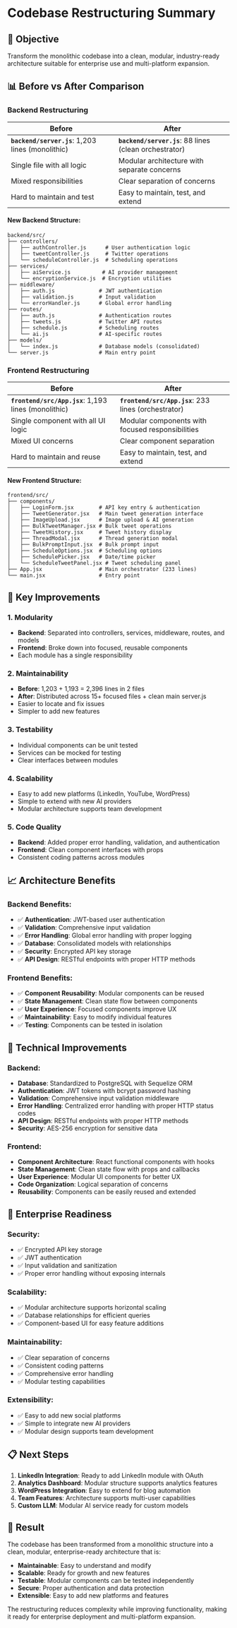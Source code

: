 # Codebase Restructuring Summary

## 🎯 Objective
Transform the monolithic codebase into a clean, modular, industry-ready architecture suitable for enterprise use and multi-platform expansion.

## 📊 Before vs After Comparison

### Backend Restructuring

| **Before** | **After** |
|------------|-----------|
| **`backend/server.js`**: 1,203 lines (monolithic) | **`backend/server.js`**: 88 lines (clean orchestrator) |
| Single file with all logic | Modular architecture with separate concerns |
| Mixed responsibilities | Clear separation of concerns |
| Hard to maintain and test | Easy to maintain, test, and extend |

#### New Backend Structure:
```
backend/src/
├── controllers/
│   ├── authController.js      # User authentication logic
│   ├── tweetController.js     # Twitter operations
│   └── scheduleController.js  # Scheduling operations
├── services/
│   ├── aiService.js          # AI provider management
│   └── encryptionService.js  # Encryption utilities
├── middleware/
│   ├── auth.js              # JWT authentication
│   ├── validation.js        # Input validation
│   └── errorHandler.js      # Global error handling
├── routes/
│   ├── auth.js              # Authentication routes
│   ├── tweets.js            # Twitter API routes
│   ├── schedule.js          # Scheduling routes
│   └── ai.js                # AI-specific routes
├── models/
│   └── index.js             # Database models (consolidated)
└── server.js                # Main entry point
```

### Frontend Restructuring

| **Before** | **After** |
|------------|-----------|
| **`frontend/src/App.jsx`**: 1,193 lines (monolithic) | **`frontend/src/App.jsx`**: 233 lines (orchestrator) |
| Single component with all UI logic | Modular components with focused responsibilities |
| Mixed UI concerns | Clear component separation |
| Hard to maintain and reuse | Easy to maintain, test, and extend |

#### New Frontend Structure:
```
frontend/src/
├── components/
│   ├── LoginForm.jsx        # API key entry & authentication
│   ├── TweetGenerator.jsx   # Main tweet generation interface
│   ├── ImageUpload.jsx      # Image upload & AI generation
│   ├── BulkTweetManager.jsx # Bulk tweet operations
│   ├── TweetHistory.jsx     # Tweet history display
│   ├── ThreadModal.jsx      # Thread generation modal
│   ├── BulkPromptInput.jsx  # Bulk prompt input
│   ├── ScheduleOptions.jsx  # Scheduling options
│   ├── SchedulePicker.jsx   # Date/time picker
│   └── ScheduleTweetPanel.jsx # Tweet scheduling panel
├── App.jsx                  # Main orchestrator (233 lines)
└── main.jsx                 # Entry point
```

## 🚀 Key Improvements

### 1. **Modularity**
- **Backend**: Separated into controllers, services, middleware, routes, and models
- **Frontend**: Broke down into focused, reusable components
- Each module has a single responsibility

### 2. **Maintainability**
- **Before**: 1,203 + 1,193 = 2,396 lines in 2 files
- **After**: Distributed across 15+ focused files + clean main server.js
- Easier to locate and fix issues
- Simpler to add new features

### 3. **Testability**
- Individual components can be unit tested
- Services can be mocked for testing
- Clear interfaces between modules

### 4. **Scalability**
- Easy to add new platforms (LinkedIn, YouTube, WordPress)
- Simple to extend with new AI providers
- Modular architecture supports team development

### 5. **Code Quality**
- **Backend**: Added proper error handling, validation, and authentication
- **Frontend**: Clean component interfaces with props
- Consistent coding patterns across modules

## 📈 Architecture Benefits

### Backend Benefits:
- ✅ **Authentication**: JWT-based user authentication
- ✅ **Validation**: Comprehensive input validation
- ✅ **Error Handling**: Global error handling with proper logging
- ✅ **Database**: Consolidated models with relationships
- ✅ **Security**: Encrypted API key storage
- ✅ **API Design**: RESTful endpoints with proper HTTP methods

### Frontend Benefits:
- ✅ **Component Reusability**: Modular components can be reused
- ✅ **State Management**: Clean state flow between components
- ✅ **User Experience**: Focused components improve UX
- ✅ **Maintainability**: Easy to modify individual features
- ✅ **Testing**: Components can be tested in isolation

## 🔧 Technical Improvements

### Backend:
- **Database**: Standardized to PostgreSQL with Sequelize ORM
- **Authentication**: JWT tokens with bcrypt password hashing
- **Validation**: Comprehensive input validation middleware
- **Error Handling**: Centralized error handling with proper HTTP status codes
- **API Design**: RESTful endpoints with proper HTTP methods
- **Security**: AES-256 encryption for sensitive data

### Frontend:
- **Component Architecture**: React functional components with hooks
- **State Management**: Clean state flow with props and callbacks
- **User Experience**: Modular UI components for better UX
- **Code Organization**: Logical separation of concerns
- **Reusability**: Components can be easily reused and extended

## 🎯 Enterprise Readiness

### Security:
- ✅ Encrypted API key storage
- ✅ JWT authentication
- ✅ Input validation and sanitization
- ✅ Proper error handling without exposing internals

### Scalability:
- ✅ Modular architecture supports horizontal scaling
- ✅ Database relationships for efficient queries
- ✅ Component-based UI for easy feature additions

### Maintainability:
- ✅ Clear separation of concerns
- ✅ Consistent coding patterns
- ✅ Comprehensive error handling
- ✅ Modular testing capabilities

### Extensibility:
- ✅ Easy to add new social platforms
- ✅ Simple to integrate new AI providers
- ✅ Modular design supports team development

## 📋 Next Steps

1. **LinkedIn Integration**: Ready to add LinkedIn module with OAuth
2. **Analytics Dashboard**: Modular structure supports analytics features
3. **WordPress Integration**: Easy to extend for blog automation
4. **Team Features**: Architecture supports multi-user capabilities
5. **Custom LLM**: Modular AI service ready for custom models

## 🎉 Result

The codebase has been transformed from a monolithic structure into a clean, modular, enterprise-ready architecture that is:
- **Maintainable**: Easy to understand and modify
- **Scalable**: Ready for growth and new features
- **Testable**: Modular components can be tested independently
- **Secure**: Proper authentication and data protection
- **Extensible**: Easy to add new platforms and features

The restructuring reduces complexity while improving functionality, making it ready for enterprise deployment and multi-platform expansion. 